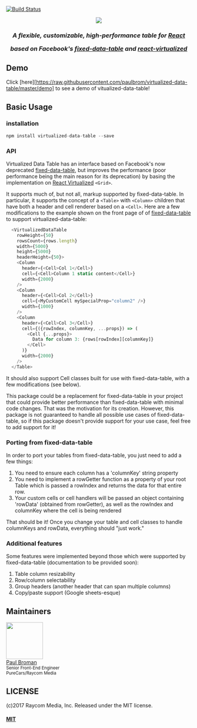 [![Build Status](https://travis-ci.org/paulbrom/virtualized-data-table.png?branch=master)](https://travis-ci.org/paulbrom/virtualized-data-table)

<div align="center">
  <a href="https://github.com/paulbrom/virtualized-data-table">
    <img src="https://raw.githubusercontent.com/paulbrom/virtualized-data-table/master/assets/virtualized-data-table-logo.png">
  </a>
  <h3>
    <i>
      <p>A flexible, customizable, high-performance table for <a href="https://reactjs.org/">React</a></p>
      <p>based on Facebook's <a href="https://github.com/facebookarchive/fixed-data-table">fixed-data-table</a>
      and <a href="https://github.com/bvaughn/react-virtualized">react-virtualized</a></p>
    </i>
  </h3>
</div>

## Demo

Click [here][https://raw.githubusercontent.com/paulbrom/virtualized-data-table/master/demo] to see a demo of vitualized-data-table!

## Basic Usage
### installation
```javascript
npm install virtualized-data-table --save
```

### API

Virtualized Data Table has an interface based on Facebook's now deprecated [fixed-data-table](https://github.com/facebookarchive/fixed-data-table),
but improves the performance (poor performance being the main reason for its deprecation) by basing the implementation on [React Virtualized](https://github.com/bvaughn/react-virtualized) `<Grid>`.

It supports much of, but not all, markup supported by fixed-data-table.  In particular, it supports the concept of a `<Table>` with
`<Column>` children that have both a header and cell renderer based on a `<Cell>`.  Here are a few modifications to the example 
shown on the front page of of [fixed-data-table](https://github.com/facebookarchive/fixed-data-table) to support virtualized-data-table:


```javascript
  <VirtualizedDataTable
    rowHeight={50}
    rowsCount={rows.length}
    width={5000}
    height={5000}
    headerHeight={50}>
    <Column
      header={<Cell>Col 1</Cell>}
      cell={<Cell>Column 1 static content</Cell>}
      width={2000}
    />
    <Column
      header={<Cell>Col 2</Cell>}
      cell={<MyCustomCell mySpecialProp="column2" />}
      width={1000}
    />
    <Column
      header={<Cell>Col 3</Cell>}
      cell={({rowIndex, columnKey, ...props}) => (
        <Cell {...props}>
          Data for column 3: {rows[rowIndex][columnKey]}
        </Cell>
      )}
      width={2000}
    />
  </Table>
```

It should also support Cell classes built for use with fixed-data-table, with a few modifications (see below).

This package could be a replacement for fixed-data-table in your project that could provide better performance than
fixed-data-table with minimal code changes.  That was the motivation for its creation.  However, this package is not guaranteed
to handle all possible use cases of fixed-data-table, so if this package doesn't provide support for your use case, feel free
to add support for it!

### Porting from fixed-data-table

In order to port your tables from fixed-data-table, you just need to add a few things:

1) You need to ensure each column has a 'columnKey' string property
2) You need to implement a rowGetter function as a property of your root Table which is passed a rowIndex and returns the data for that entire row.
3) Your custom cells or cell handlers will be passed an object containing 'rowData' (obtained from rowGetter), as well as the rowIndex and columnKey where the cell is being rendered

That should be it!  Once you change your table and cell classes to handle columnKeys and rowData, everything should "just work."

### Additional features

Some features were implemented beyond those which were supported by fixed-data-table (documentation to be provided soon):

1) Table column resizability
2) Row/column selectability
3) Group headers (another header that can span multiple columns)
4) Copy/paste support (Google sheets-esque)

<h2>Maintainers</h2>

<div>
  <img width="100" height="100"
    src="https://avatars.githubusercontent.com/paulbrom">
  <div>
    <a href="https://github.com/paulbrom">Paul Broman</a>
    <div><sub>Senior Front-End Engineer</sub></div>
    <div><sup>PureCars/Raycom Media</sup></div>
  </div>
</div>

<h2>LICENSE</h2>

(c)2017 Raycom Media, Inc.
Released under the MIT license.

#### [MIT](./LICENSE)

[travis-url]: http://travis-ci.org/paulbrom/virtualized-data-table
[travis-image]: https://secure.travis-ci.org/paulbrom/virtualized-data-table.png?branch=master
[npm-url]: https://npmjs.org/package/virtualized-data-table
[npm-image]: https://badge.fury.io/js/virtualized-data-table.svg